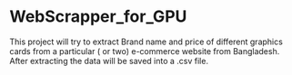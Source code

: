 # WebScrapper_for_GPU
This project will try to extract Brand name and price of different graphics cards from a particular ( or two) e-commerce website from Bangladesh. After extracting the data will be saved into a .csv file. 
